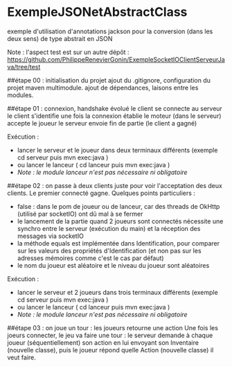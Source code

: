# ExempleJSONetAbstractClass
exemple d'utilisation d'annotations jackson pour la conversion (dans les deux sens) de type abstrait en JSON

Note : l'aspect test est sur un autre dépôt : https://github.com/PhilippeRenevierGonin/ExempleSocketIOClientServeurJava/tree/test

##étape 00 : initialisation du projet 
ajout du .gitignore, configuration du projet maven multimodule. 
ajout de dépendances, laisons entre les modules.

##étape 01 : connexion, handshake évolué
le client se connecte au serveur
le client s'identifie une fois la connexion établie
le moteur (dans le serveur) accepte le joueur
le serveur envoie fin de partie (le client a gagné)

Exécution : 
 - lancer le serveur et le joueur dans deux terminaux différents (exemple cd serveur puis mvn exec:java )
 -  ou lancer le lanceur  ( cd lanceur puis mvn exec:java )
 - _Note : le module lanceur n'est pas nécessaire ni obligatoire_

##étape 02 : on passe à deux clients
juste pour voir l'acceptation des deux clients. Le premier connecté gagne. 
Quelques points particuliers : 
 - <cleanupDaemonThreads>false</cleanupDaemonThreads> : dans le pom de joueur ou de lanceur, car des threads de OkHttp (utilisé par socketIO) ont dû mal à se fermer
 - le lancement de la partie quand 2 joueurs sont connectés nécessite une synchro entre le serveur (exécution du main) et la réception des messages via socketIO
 - la méthode equals est implémentée dans Identification, pour comparer sur les valeurs des propriétés d'Identification (et non pas sur les adresses mémoires comme c'est le cas par défaut)
 - le nom du joueur est aléatoire et le niveau du joueur sont aléatoires

Exécution : 
 - lancer le serveur et 2 joueurs dans trois terminaux différents (exemple cd serveur puis mvn exec:java )
 -  ou lancer le lanceur  ( cd lanceur puis mvn exec:java )
 - _Note : le module lanceur n'est pas nécessaire ni obligatoire_
 
 
 ##étape 03 : on joue un tour : les joueurs retourne une action
 Une fois les joeurs connecter, le jeu va faire une tour : le serveur demande à chaque joueur (séquentiellement) son action en lui envoyant son Inventaire (nouvelle classe), puis le joueur répond quelle Action (nouvelle classe) il veut faire.
   